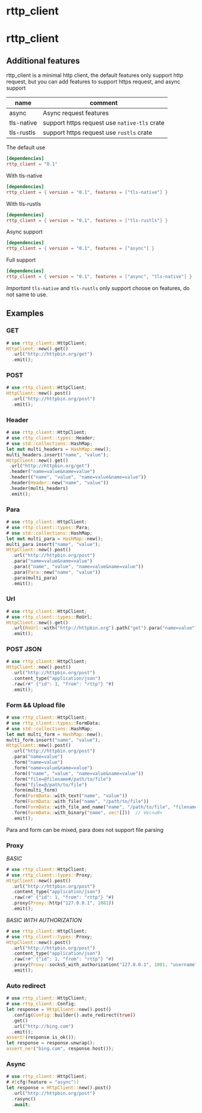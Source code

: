 rttp_client
===

# rttp_client

## Additional features
rttp_client is a minimal http client, the default features only support
http request, but you can add features to support https request, and async support

| name | comment |
|------|---------|
| async | Async request features |
| tls-native | support https request use `native-tls` crate |
| tls-rustls | support https request use `rustls` crate |

The default use

```toml
[dependencies]
rttp_client = "0.1"
```

With tls-native

```toml
[dependencies]
rttp_client = { version = "0.1", features = ["tls-native"] }
```

With tls-rustls

```toml
[dependencies]
rttp_client = { version = "0.1", features = ["tls-rustls"] }
```

Async support


```toml
[dependencies]
rttp_client = { version = "0.1", features = ["async"] }
```

Full support

```toml
[dependencies]
rttp_client = { version = "0.1", features = ["async", "tls-native"] }
```

*Important*
`tls-native` and `tls-rustls` only support choose on features, do not same to use.

## Examples

### GET

```rust
# use rttp_client::HttpClient;
HttpClient::new().get()
  .url("http://httpbin.org/get")
  .emit();
```

### POST

```rust
# use rttp_client::HttpClient;
HttpClient::new().post()
  .url("http://httpbin.org/post")
  .emit();
```

### Header

```rust
# use rttp_client::HttpClient;
# use rttp_client::types::Header;
# use std::collections::HashMap;
let mut multi_headers = HashMap::new();
multi_headers.insert("name", "value");
HttpClient::new().get()
 .url("http://httpbin.org/get")
 .header("name=value&name=value")
 .header(("name", "value", "name=value&name=value"))
 .header(Header::new("name", "value"))
 .header(multi_headers)
 .emit();
```

### Para

```rust
# use rttp_client::HttpClient;
# use rttp_client::types::Para;
# use std::collections::HashMap;
let mut multi_para = HashMap::new();
multi_para.insert("name", "value");
HttpClient::new().post()
  .url("http://httpbin.org/post")
  .para("name=value&name=value")
  .para(("name", "value", "name=value&name=value"))
  .para(Para::new("name", "value"))
  .para(multi_para)
  .emit();
```

### Url

```rust
# use rttp_client::HttpClient;
# use rttp_client::types::RoUrl;
HttpClient::new().get()
  .url(RoUrl::with("http://httpbin.org").path("get").para("name=value").para(("from", "rttp")))
  .emit();
```

### POST JSON

```rust
# use rttp_client::HttpClient;
HttpClient::new().post()
  .url("http://httpbin.org/post")
  .content_type("application/json")
  .raw(r#" {"id": 1, "from": "rttp"} "#)
  .emit();
```

### Form && Upload file

```rust
# use rttp_client::HttpClient;
# use rttp_client::types::FormData;
# use std::collections::HashMap;
let mut multi_form = HashMap::new();
multi_form.insert("name", "value");
HttpClient::new().post()
  .url("http://httpbin.org/post")
  .para("name=value")
  .form("name=value")
  .form("name=value&name=value")
  .form(("name", "value", "name=value&name=value"))
  .form("file=@filename#/path/to/file")
  .form("file=@/path/to/file")
  .form(multi_form)
  .form(FormData::with_text("name", "value"))
  .form(FormData::with_file("name", "/path/to/file"))
  .form(FormData::with_file_and_name("name", "/path/to/file", "filename"))
  .form(FormData::with_binary("name", vec![]))  // Vec<u8>
  .emit();
```
Para and form can be mixed, para does not support file parsing

### Proxy

*BASIC*

```rust
# use rttp_client::HttpClient;
# use rttp_client::types::Proxy;
HttpClient::new().post()
  .url("http://httpbin.org/post")
  .content_type("application/json")
  .raw(r#" {"id": 1, "from": "rttp"} "#)
  .proxy(Proxy::http("127.0.0.1", 1081))
  .emit();
```

*BASIC WITH AUTHORIZATION*

```rust
# use rttp_client::HttpClient;
# use rttp_client::types::Proxy;
HttpClient::new().post()
  .url("http://httpbin.org/post")
  .content_type("application/json")
  .raw(r#" {"id": 1, "from": "rttp"} "#)
  .proxy(Proxy::socks5_with_authorization("127.0.0.1", 1081, "username", "password"))
  .emit();
```

### Auto redirect

```rust
# use rttp_client::HttpClient;
# use rttp_client::Config;
let response = HttpClient::new().post()
  .config(Config::builder().auto_redirect(true))
  .get()
  .url("http://bing.com")
  .emit();
assert!(response.is_ok());
let response = response.unwrap();
assert_ne!("bing.com", response.host());
```

### Async

```rust
# use rttp_client::HttpClient;
# #[cfg(feature = "async")]
let response = HttpClient::new().post()
  .url("http://httpbin.org/post")
  .rasync()
  .await;
```









